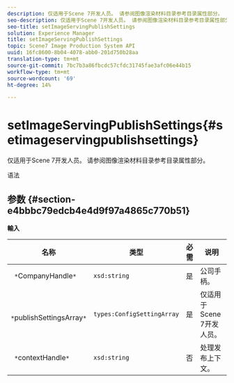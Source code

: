 ```yaml
---
description: 仅适用于Scene 7开发人员。 请参阅图像渲染材料目录参考目录属性部分。
seo-description: 仅适用于Scene 7开发人员。 请参阅图像渲染材料目录参考目录属性部分。
seo-title: setImageServingPublishSettings
solution: Experience Manager
title: setImageServingPublishSettings
topic: Scene7 Image Production System API
uuid: 16fc8600-8b04-4078-abb0-201d750b28aa
translation-type: tm+mt
source-git-commit: 7bc7b3a86fbcdc57cfdc31745fae3afc06e44b15
workflow-type: tm+mt
source-wordcount: '69'
ht-degree: 14%

---
```



# setImageServingPublishSettings{#setimageservingpublishsettings}

仅适用于Scene 7开发人员。 请参阅图像渲染材料目录参考目录属性部分。

语法

## 参数 {#section-e4bbbc79edcb4e4d9f97a4865c770b51}

**輸入**

| 名称 | 类型 | 必需 | 说明 |
|---|---|---|---|
| ` *`CompanyHandle`*` | `xsd:string` | 是 | 公司手柄。 |
| ` *`publishSettingsArray`*` | `types:ConfigSettingArray` | 是 | 仅适用于Scene 7开发人员。 |
| ` *`contextHandle`*` | `xsd:string` | 否 | 处理发布上下文。 |

